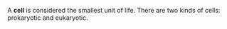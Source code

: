 A **cell** is considered the smallest unit of life. There are two kinds of cells: prokaryotic and eukaryotic.